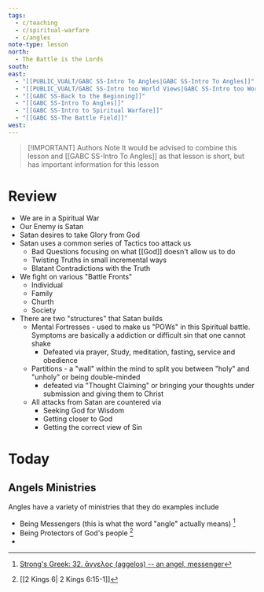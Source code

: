 ```yaml
---
tags:
  - c/teaching
  - c/spiritual-warfare
  - c/angles
note-type: lesson
north:
  - The Battle is the Lords
south: 
east:
  - "[[PUBLIC_VUALT/GABC SS-Intro To Angles|GABC SS-Intro To Angles]]"
  - "[[PUBLIC_VUALT/GABC SS-Intro too World Views|GABC SS-Intro too World Views]]"
  - "[[GABC SS-Back to the Beginning]]"
  - "[[GABC SS-Intro To Angles]]"
  - "[[GABC SS-Intro to Spiritual Warfare]]"
  - "[[GABC SS-The Battle Field]]"
west:
---
```


> [!IMPORTANT] Authors Note
> It would be advised to combine this lesson and [[GABC SS-Intro To Angles]] as that lesson is short, but has important information for this lesson

# Review
- We are in a Spiritual War
- Our Enemy is Satan
- Satan desires to take Glory from God
- Satan uses a common series of Tactics too attack us
    - Bad Questions focusing on what [[God]] doesn't allow us to do
    - Twisting Truths in small incremental ways
    - Blatant Contradictions with the Truth
- We fight on various "Battle Fronts"
    - Individual
    - Family
    - Churth
    - Society
- There are two "structures" that Satan builds
    - Mental Fortresses - used to make us "POWs" in this Spiritual battle. Symptoms are basically a addiction or difficult sin that one cannot shake
        - Defeated via prayer, Study, meditation, fasting, service and obedience
    - Partitions - a "wall" within the mind to split you between "holy" and "unholy" or being double-minded
        - defeated via "Thought Claiming" or bringing your thoughts under submission and giving them to Christ
    - All attacks from Satan are countered via
        - Seeking God for Wisdom
        - Getting closer to God
        - Getting the correct view of Sin

# Today

## Angels Ministries
Angles have a variety of ministries that they do examples include
- Being Messengers (this is what the word "angle" actually means) [^s1]
- Being Protectors of God's people [^b1]
- 

[^s1]: [Strong's Greek: 32. ἄγγελος (aggelos) -- an angel, messenger](https://biblehub.com/greek/32.htm)
[^b1]: [[2 Kings 6| 2 Kings 6:15-1]]
